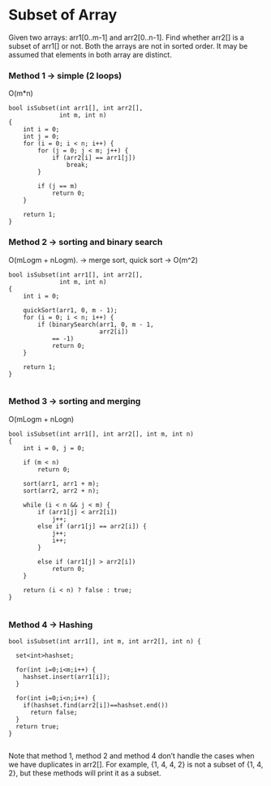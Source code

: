 # Subset of Array

Given two arrays: arr1[0..m-1] and arr2[0..n-1]. Find whether arr2[] is a subset of arr1[] or not. Both the arrays are not in sorted order. It may be assumed that elements in both array are distinct.


### Method 1 -> simple (2 loops)

O(m*n)

```
bool isSubset(int arr1[], int arr2[],
              int m, int n)
{
    int i = 0;
    int j = 0;
    for (i = 0; i < n; i++) {
        for (j = 0; j < m; j++) {
            if (arr2[i] == arr1[j])
                break;
        }

        if (j == m)
            return 0;
    }
 
    return 1;
}
```

### Method 2 -> sorting and binary search

O(mLogm + nLogm). -> merge sort, quick sort -> O(m^2)

```
bool isSubset(int arr1[], int arr2[],
              int m, int n)
{
    int i = 0;
 
    quickSort(arr1, 0, m - 1);
    for (i = 0; i < n; i++) {
        if (binarySearch(arr1, 0, m - 1,
                         arr2[i])
            == -1)
            return 0;
    }

    return 1;
}
 

```

### Method 3 -> sorting and merging

 O(mLogm + nLogn) 

```
bool isSubset(int arr1[], int arr2[], int m, int n)
{
    int i = 0, j = 0;
 
    if (m < n)
        return 0;
 
    sort(arr1, arr1 + m);
    sort(arr2, arr2 + n);
 
    while (i < n && j < m) {
        if (arr1[j] < arr2[i])
            j++;
        else if (arr1[j] == arr2[i]) {
            j++;
            i++;
        }
 
        else if (arr1[j] > arr2[i])
            return 0;
    }
 
    return (i < n) ? false : true;
}
 
```

### Method 4 -> Hashing

```
bool isSubset(int arr1[], int m, int arr2[], int n) { 
   
  set<int>hashset;
   
  for(int i=0;i<m;i++) { 
    hashset.insert(arr1[i]); 
  }
   
  for(int i=0;i<n;i++) {
    if(hashset.find(arr2[i])==hashset.end()) 
      return false;
  } 
  return true; 
}
 
```

Note that method 1, method 2 and method 4 don’t handle the cases when we have duplicates in arr2[]. For example, {1, 4, 4, 2} is not a subset of {1, 4, 2}, but these methods will print it as a subset.  
